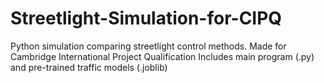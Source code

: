 # Streetlight-Simulation-for-CIPQ
Python simulation comparing streetlight control methods. Made for Cambridge International Project Qualification
Includes main program (.py) and pre-trained traffic models (.joblib)
